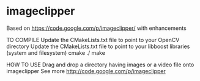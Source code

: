 imageclipper
============

Based on https://code.google.com/p/imageclipper/ with enhancements

TO COMPILE
 Update the CMakeLists.txt file to point to your OpenCV directory
 Update the CMakeLists.txt file to point to your libboost libraries (system and filesystem)
 cmake ./
 make

HOW TO USE
 Drag and drop a directory having images or a video file onto imageclipper
 See more http://code.google.com/p/imageclipper

